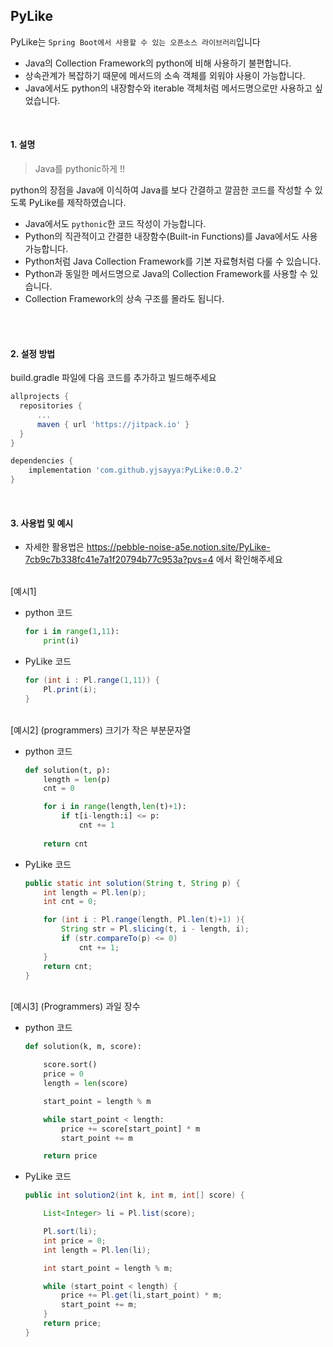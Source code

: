 ## PyLike

PyLike는 `Spring Boot에서 사용할 수 있는 오픈소스 라이브러리`입니다

 - Java의 Collection Framework의 python에 비해 사용하기 불편합니다.
 - 상속관계가 복잡하기 때문에 메서드의 소속 객체를 외워야 사용이 가능합니다.
 - Java에서도 python의 내장함수와 iterable 객체처럼 메서드명으로만 사용하고 싶었습니다.

<br/>

#### 1. 설명

> Java를 pythonic하게 !!

python의 장점을 Java에 이식하여 Java를 보다 간결하고 깔끔한 코드를 작성할 수 있도록 PyLike를 제작하였습니다.

- Java에서도 `pythonic`한 코드 작성이 가능합니다.
- Python의 직관적이고 간결한 내장함수(Built-in Functions)를 Java에서도 사용 가능합니다.
- Python처럼 Java Collection Framework를 기본 자료형처럼 다룰 수 있습니다.
- Python과 동일한 메서드명으로 Java의 Collection Framework를 사용할 수 있습니다.
- Collection Framework의 상속 구조를 몰라도 됩니다.
<br/>
<br/>

#### 2. 설정 방법

build.gradle 파일에 다음 코드를 추가하고 빌드해주세요
```build.gradle
allprojects {
  repositories {
      ...
      maven { url 'https://jitpack.io' }
  }
}

dependencies {
    implementation 'com.github.yjsayya:PyLike:0.0.2'
}
```
<br/>

#### 3. 사용법 및 예시

- 자세한 활용법은 https://pebble-noise-a5e.notion.site/PyLike-7cb9c7b338fc41e7a1f20794b77c953a?pvs=4 에서 확인해주세요

<br/>
[예시1] 

- python 코드

    ```python
    for i in range(1,11):
        print(i)
    ```


- PyLike 코드

    ```java
    for (int i : Pl.range(1,11)) {
        Pl.print(i);
    }
    ```
<br/>
[예시2] (programmers) 크기가 작은 부분문자열

- python 코드

    ```python
    def solution(t, p):
        length = len(p)
        cnt = 0
    
        for i in range(length,len(t)+1):
            if t[i-length:i] <= p:
                cnt += 1
        
        return cnt
    ```

- PyLike 코드

    ```java
    public static int solution(String t, String p) {
        int length = Pl.len(p);
        int cnt = 0;
    
        for (int i : Pl.range(length, Pl.len(t)+1) ){
            String str = Pl.slicing(t, i - length, i);
            if (str.compareTo(p) <= 0)
                cnt += 1;
        }
        return cnt;
    }
    ```
<br/>
[예시3] (Programmers) 과일 장수

- python 코드

    ```python
    def solution(k, m, score):
    
        score.sort()
        price = 0
        length = len(score)
    
        start_point = length % m
    
        while start_point < length:
            price += score[start_point] * m
            start_point += m
    
        return price
    ```

- PyLike 코드

    ```java
    public int solution2(int k, int m, int[] score) {
    
        List<Integer> li = Pl.list(score);
    
        Pl.sort(li);
        int price = 0;
        int length = Pl.len(li);
    
        int start_point = length % m;
    
        while (start_point < length) {
            price += Pl.get(li,start_point) * m;
            start_point += m;
        }
        return price;
    }
    ```
